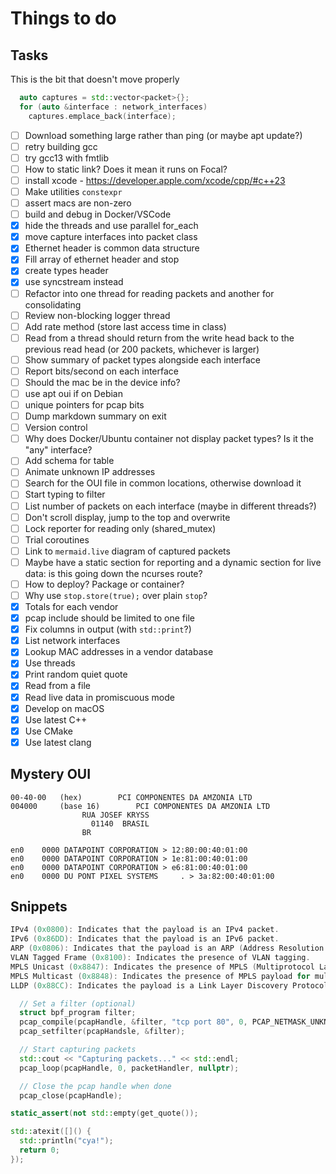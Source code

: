 # Things to do

## Tasks

This is the bit that doesn't move properly
```cpp
  auto captures = std::vector<packet>{};
  for (auto &interface : network_interfaces)
    captures.emplace_back(interface);
```

- [ ] Download something large rather than ping (or maybe apt update?)
- [ ] retry building gcc
- [ ] try gcc13 with fmtlib
- [ ] How to static link? Does it mean it runs on Focal?
- [ ] install xcode - https://developer.apple.com/xcode/cpp/#c++23
- [ ] Make utilities `constexpr`
- [ ] assert macs are non-zero
- [ ] build and debug in Docker/VSCode
- [x] hide the threads and use parallel for_each
- [x] move capture interfaces into packet class
- [x] Ethernet header is common data structure
- [x] Fill array of ethernet header and stop
- [x] create types header
- [x] use syncstream instead
- [ ] Refactor into one thread for reading packets and another for consolidating
- [ ] Review non-blocking logger thread
- [ ] Add rate method (store last access time in class)
- [ ] Read from a thread should return from the write head back to the previous read head (or 200 packets, whichever is larger) 
- [ ] Show summary of packet types alongside each interface
- [ ] Report bits/second on each interface
- [ ] Should the mac be in the device info?
- [ ] use apt oui if on Debian
- [ ] unique pointers for pcap bits
- [ ] Dump markdown summary on exit
- [ ] Version control
- [ ] Why does Docker/Ubuntu container not display packet types? Is it the "any" interface?
- [ ] Add schema for table
- [ ] Animate unknown IP addresses
- [ ] Search for the OUI file in common locations, otherwise download it
- [ ] Start typing to filter
- [ ] List number of packets on each interface (maybe in different threads?)
- [ ] Don't scroll display, jump to the top and overwrite
- [ ] Lock reporter for reading only (shared_mutex)
- [ ] Trial coroutines
- [ ] Link to `mermaid.live` diagram of captured packets
- [ ] Maybe have a static section for reporting and a dynamic section for live data: is this going down the ncurses route?
- [ ] How to deploy? Package or container?
- [ ] Why use `stop.store(true);` over plain `stop`?
- [x] Totals for each vendor
- [x] pcap include should be limited to one file
- [x] Fix columns in output (with `std::print`?)
- [x] List network interfaces
- [x] Lookup MAC addresses in a vendor database
- [x] Use threads
- [x] Print random quiet quote
- [x] Read from a file
- [x] Read live data in promiscuous mode
- [x] Develop on macOS
- [x] Use latest C++
- [x] Use CMake
- [x] Use latest clang

## Mystery OUI

```
00-40-00   (hex)		PCI COMPONENTES DA AMZONIA LTD
004000     (base 16)		PCI COMPONENTES DA AMZONIA LTD
				RUA JOSEF KRYSS
				  01140  BRASIL
				BR

en0    0000 DATAPOINT CORPORATION > 12:80:00:40:01:00
en0    0000 DATAPOINT CORPORATION > 1e:81:00:40:01:00
en0    0000 DATAPOINT CORPORATION > e6:81:00:40:01:00
en0    0000 DU PONT PIXEL SYSTEMS     . > 3a:82:00:40:01:00
```

## Snippets

```cpp
IPv4 (0x0800): Indicates that the payload is an IPv4 packet.
IPv6 (0x86DD): Indicates that the payload is an IPv6 packet.
ARP (0x0806): Indicates that the payload is an ARP (Address Resolution Protocol) packet.
VLAN Tagged Frame (0x8100): Indicates the presence of VLAN tagging.
MPLS Unicast (0x8847): Indicates the presence of MPLS (Multiprotocol Label Switching) payload.
MPLS Multicast (0x8848): Indicates the presence of MPLS payload for multicast packets.
LLDP (0x88CC): Indicates the payload is a Link Layer Discovery Protocol frame.

  // Set a filter (optional)
  struct bpf_program filter;
  pcap_compile(pcapHandle, &filter, "tcp port 80", 0, PCAP_NETMASK_UNKNOWN);
  pcap_setfilter(pcapHandsle, &filter);

  // Start capturing packets
  std::cout << "Capturing packets..." << std::endl;
  pcap_loop(pcapHandle, 0, packetHandler, nullptr);

  // Close the pcap handle when done
  pcap_close(pcapHandle);

static_assert(not std::empty(get_quote());

std::atexit([]() {
  std::println("cya!");
  return 0;
});
```